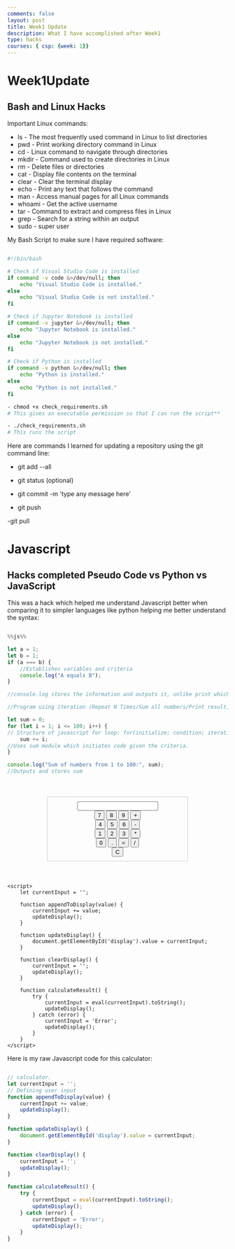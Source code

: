 ```yaml
---
comments: false
layout: post
title: Week1 Update
description: What I have accomplished after Week1
type: hacks
courses: { csp: {week: 1}}
---
```


# Week1Update

## Bash and Linux Hacks

Important Linux commands:

- ls - The most frequently used command in Linux to list directories
- pwd - Print working directory command in Linux
- cd - Linux command to navigate through directories
- mkdir - Command used to create directories in Linux
- rm - Delete files or directories
- cat - Display file contents on the terminal
- clear - Clear the terminal display
- echo - Print any text that follows the command
- man - Access manual pages for all Linux commands
- whoami - Get the active username
- tar - Command to extract and compress files in Linux
- grep - Search for a string within an output
- sudo - super user

My Bash Script to make sure I have required software:

```bash

#!/bin/bash

# Check if Visual Studio Code is installed
if command -v code &>/dev/null; then
    echo "Visual Studio Code is installed."
else
    echo "Visual Studio Code is not installed."
fi

# Check if Jupyter Notebook is installed
if command -v jupyter &>/dev/null; then
    echo "Jupyter Notebook is installed."
else
    echo "Jupyter Notebook is not installed."
fi

# Check if Python is installed
if command -v python &>/dev/null; then
    echo "Python is installed."
else
    echo "Python is not installed."
fi

- chmod +x check_requirements.sh
# This gives an executable permission so that I can run the script**

- ./check_requirements.sh
# This runs the script
```

Here are commands I learned for updating a repository using the git command line:

- git add --all

- git status (optional)

- git commit -m 'type any message here'

- git push

-git pull 

# Javascript

## Hacks completed Pseudo Code vs Python vs JavaScript

This was a hack which helped me understand Javascript better when comparing it to simpler languages like python helping me better understand the syntax:

```Javascript

%%js%%

let a = 1;
let b = 1;
if (a === b) {
    //Establishes variables and criteria
    console.log("A equals B");
}

//console.log stores the information and outputs it, unlike print which just outputs static text

//Program using iteration (Repeat N Times/Sum all numbers/Print result)

let sum = 0;
for (let i = 1; i <= 100; i++) {
// Structure of javascript for loop: for(initialize; condition; iteration)
    sum += i;
//Uses sum module which initiates code given the criteria. 
}

console.log("Sum of numbers from 1 to 100:", sum);
//Outputs and stores sum

```

<html>
<head>
    <title>Calculator</title>
    <style>
        #calculator {
            width: 300px;
            margin: 50px auto;
            border: 1px solid #ccc;
            padding: 10px;
            text-align: center;
        }
    </style>
</head>
<body>
    <div id="calculator">
        <input type="text" id="display" readonly>
        <br>
        <button onclick="appendToDisplay('7')">7</button>
        <button onclick="appendToDisplay('8')">8</button>
        <button onclick="appendToDisplay('9')">9</button>
        <button onclick="appendToDisplay('+')">+</button>
        <br>
        <button onclick="appendToDisplay('4')">4</button>
        <button onclick="appendToDisplay('5')">5</button>
        <button onclick="appendToDisplay('6')">6</button>
        <button onclick="appendToDisplay('-')">-</button>
        <br>
        <button onclick="appendToDisplay('1')">1</button>
        <button onclick="appendToDisplay('2')">2</button>
        <button onclick="appendToDisplay('3')">3</button>
        <button onclick="appendToDisplay('*')">*</button>
        <br>
        <button onclick="appendToDisplay('0')">0</button>
        <button onclick="appendToDisplay('.')">.</button>
        <button onclick="calculateResult()">=</button>
        <button onclick="appendToDisplay('/')">/</button>
        <br>
        <button onclick="clearDisplay()">C</button>
    </div>
    
    <script>
        let currentInput = '';

        function appendToDisplay(value) {
            currentInput += value;
            updateDisplay();
        }

        function updateDisplay() {
            document.getElementById('display').value = currentInput;
        }

        function clearDisplay() {
            currentInput = '';
            updateDisplay();
        }

        function calculateResult() {
            try {
                currentInput = eval(currentInput).toString();
                updateDisplay();
            } catch (error) {
                currentInput = 'Error';
                updateDisplay();
            }
        }
    </script>
</body>
</html>

Here is my raw Javascript code for this calculator:

```Javascript 

// calculator.
let currentInput = '';
// Defining user input
function appendToDisplay(value) {
    currentInput += value;
    updateDisplay();
}

function updateDisplay() {
    document.getElementById('display').value = currentInput;
}

function clearDisplay() {
    currentInput = '';
    updateDisplay();
}

function calculateResult() {
    try {
        currentInput = eval(currentInput).toString();
        updateDisplay();
    } catch (error) {
        currentInput = 'Error';
        updateDisplay();
    }
}

```